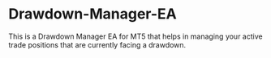 # Drawdown-Manager-EA
This is a Drawdown Manager EA for MT5 that helps in managing your active trade positions that are currently facing a drawdown.
